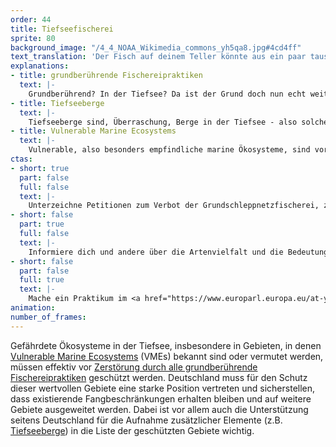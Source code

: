 ```yaml
---
order: 44
title: Tiefseefischerei
sprite: 80
background_image: "/4_4_NOAA_Wikimedia_commons_yh5qa8.jpg#4cd4ff"
text_translation: 'Der Fisch auf deinem Teller könnte aus ein paar tausend Kilometern Tiefe stammen, auch wenn er nicht so deklariert ist. Er könnte ein paar hundert Jahre alt sein. Wie viele Generationen vor dir sind das? Und bei seinem Fang könnte mit einem Grundschleppnetz alles übrige Leben auf dem Meeresboden zerstört worden sein, ansehen kannst du es ihm nicht. Warum macht man sowas? Weil die Meere oben immer leerer werden.'
explanations:
- title: grundberührende Fischereipraktiken
  text: |-
    Grundberührend? In der Tiefsee? Da ist der Grund doch nun echt weit weg, warum will man den berühren, wenn das so aufwendig ist? Ist das so eine Art Fischerei-Machismo? Natürlich nicht, es handelt sich um eine weit edlere Motivation: Man will Geld machen und kann das in den flacheren Gewässern nicht mehr so gut, weil es dort nur noch so <span class="sidenote"><cite class="icon-link_external"><a href="https://arc.net/l/quote/bgsyurtx" target="_blank" rel="noopener">Fern und gefährdet – die Tiefsee / World Ocean Review 2</a></cite><span>wenige Fische gib</span></span>t. Dass Schleppnetzfischerei verheerend ist, <span class="sidenote"><cite class="icon-link_external"><a href="https://www.oceancare.org/stories_and_news/bericht-schleppnetzfischerei/" target="_blank" rel="noopener">OceanCare-Bericht macht deutlich: Maßnahmen gegen die zerstörerische Schleppnetzfischerei sind überfällig / Ocean Care</a></cite><span>wissen wir sehr genau</span></span> . Umso <span class="sidenote"><cite class="icon-link_external"><a href="https://www.greenpeace.de/biodiversitaet/meere/fischerei/tiefseefischerei-raubbau-finsternis" target="_blank" rel="noopener">Tiefseefischerei: Raubbau in der Finsternis / Greenpeace</a></cite><span>verheerender</span></span> ist sie in tiefen Gewässern, wo die Ökosysteme noch fragiler sind, die Arten viel langsamer wachsen und sich daher auch viel langsamer von verursachten Schäden erholen. ​​Grundschleppnetze ziehen über den Meeresboden und zerstören dabei empfindliche Lebensräume wie <span class="expander"><span class="trigger">Korallenriffe,</span><span class="info">ja, die gibt es auch in der Tiefsee</span></span> die oft Tausende von Jahren alt sind und das Zuhause für zahlreiche Arten, die nur dort vorkommen. Einmal zerstört, erholen sie sich nur sehr sehr langsam - oder nie wieder.
- title: Tiefseeberge
  text: |-
    Tiefseeberge sind, Überraschung, Berge in der Tiefsee - also solche, die sich vollständig unter der Meeresoberfläche befinden. Dabei erreichen sie Höhen von bis zu 4000 Metern. Ihre steilen Hänge verursachen <span class="sidenote"><cite class="icon-link_external"><a href="https://www.pewtrusts.org/en/research-and-analysis/articles/2021/07/29/seamounts-vital-to-marine-life-around-the-world-deserve-greater-protection" target="_blank" rel="noopener">Seamounts, Vital to Marine Life Around the World, Deserve Greater Protection / Pew</a></cite><span>Aufwärtströmungen</span></span>, die Nährstoffe nach oben spülen. So bieten sie Lebensräume für unzählige <span class="sidenote"><cite class="icon-link_external"><a href="https://www.nationalgeographic.de/tiere/2024/02/tiefsee-expedition-forschende-entdecken-ein-verborgenes-paradies-chile" target="_blank" rel="noopener">Tiefsee-Expedition: Forschende entdecken ein verborgenes Paradies / National Geographic</a></cite><span>endemische Arten</span></span>. Für viele Spezies dienen sie quasi als Rasthäuser mit guter Küche entlang langer, entbehrungsreicher Wanderrouten zwischen Ozeanbecken. Ergo: In der Wüste sind Oasen Löcher mit Wasser drin; in der Tiefsee sind Oasen Berge ohne Wasser drin. Wenn Tiefseeberge weiter solche Oasen bleiben sollen, brauchen sie Schutz – denn sowohl ihr Fischreichtum als auch die Mineralvorkommen machen sie allzu interessant für die wirtschaftliche Ausbeutung, mit verheerenden Folgen, nicht nur für die Berge selbst.
- title: Vulnerable Marine Ecosystems
  text: |-
    Vulnerable, also besonders empfindliche marine Ökosysteme, sind vor allem diejenigen Gebiete des Meeresbodens, in denen sogenannte <span class="expander"><span class="trigger">Lebensraumbildner</span><span class="info">Organismen mit der schönen englischen Berufsbezeichnung <i>ecosystem engineers</i> – Korallen, Schwämme etc. Sie sind Architekten, Handwerker und Hausmeister eines Ökosystems.</span></span> komplexe Strukturen errichten, die zahlreichen anderen Arten als Zuhause dienen - wie Wälder, nur unter Wasser. So entstehen sensible Biodiversitäts-Hotspots mit eindrucksvoller Artenvielfalt, die eine tragende Rolle im Netz der Abhängigkeiten spielen, das das System Ozean in der Waage hält, und damit besonderen Schutz brauchen.
ctas:
- short: true
  part: false
  full: false
  text: |-
    Unterzeichne Petitionen zum Verbot der Grundschleppnetzfischerei, zum Beispiel diese <a href="https://eu.patagonia.com/de/de/eu-marine-protected-areas.html" target="_blank">hier</a>.
- short: false
  part: true
  full: false
  text: |-
    Informiere dich und andere über die Artenvielfalt und die Bedeutung der Tiefsee, zum Beispiel <a href="https://www.deepwave.org/die-ozeane/die-tiefsee/" target="_blank">hier</a>.
- short: false
  part: false
  full: true
  text: |-
    Mache ein Praktikum im <a href="https://www.europarl.europa.eu/at-your-service/en/work-with-us/traineeships" target="_blank">EU Parlament</a>.
animation:
number_of_frames:
---
```

Gefährdete Ökosysteme in der Tiefsee, insbesondere in Gebieten, in denen [Vulnerable Marine Ecosystems](# "Vulnerable Marine Ecosystems") (VMEs) bekannt sind oder vermutet werden, müssen effektiv vor [Zerstörung durch alle grundberührende Fischereipraktiken](# "grundberührende Fischereipraktiken") geschützt werden. Deutschland muss für den Schutz dieser wertvollen Gebiete eine starke Position vertreten und sicherstellen, dass existierende Fangbeschränkungen erhalten bleiben und auf weitere Gebiete ausgeweitet werden. Dabei ist vor allem auch die Unterstützung seitens Deutschland für die Aufnahme zusätzlicher Elemente (z.B. [Tiefseeberge](# "Tiefseeberge")) in die Liste der geschützten Gebiete wichtig.
